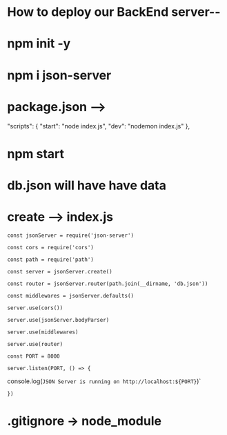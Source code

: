 # How to deploy our BackEnd server--
# npm init -y
#  npm i json-server
# package.json -->
 "scripts": {
    "start": "node index.js",
    "dev": "nodemon index.js"
  },
# npm start
# db.json will have have data
# create --> index.js 

`const jsonServer = require('json-server')`


`const cors = require('cors')`


`const path = require('path')`


`const server = jsonServer.create()`


`const router = jsonServer.router(path.join(__dirname, 'db.json'))`


`const middlewares = jsonServer.defaults()`

`server.use(cors())`


`server.use(jsonServer.bodyParser)`


`server.use(middlewares)`

`server.use(router)`

`const PORT = 8000`

`server.listen(PORT, () => {`

 console.log(`JSON Server is running on http://localhost:${PORT}`)`
 
`})`

# .gitignore -> node_module
